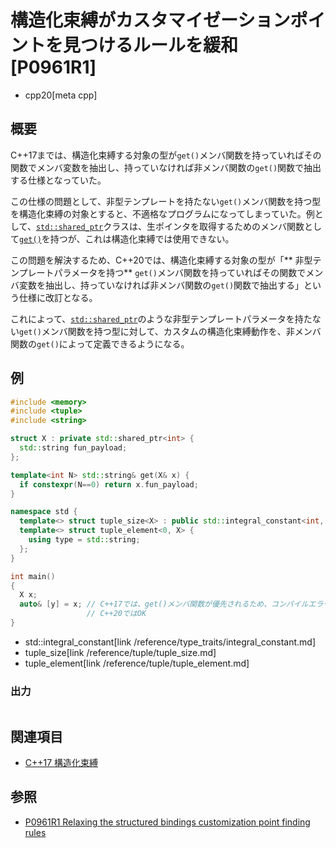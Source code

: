 # 構造化束縛がカスタマイゼーションポイントを見つけるルールを緩和 [P0961R1]
* cpp20[meta cpp]

## 概要
C++17までは、構造化束縛する対象の型が`get()`メンバ関数を持っていればその関数でメンバ変数を抽出し、持っていなければ非メンバ関数の`get()`関数で抽出する仕様となっていた。

この仕様の問題として、非型テンプレートを持たない`get()`メンバ関数を持つ型を構造化束縛の対象とすると、不適格なプログラムになってしまっていた。例として、[`std::shared_ptr`](/reference/memory/shared_ptr.md)クラスは、生ポインタを取得するためのメンバ関数として[`get()`](/reference/memory/shared_ptr/get.md)を持つが、これは構造化束縛では使用できない。

この問題を解決するため、C++20では、構造化束縛する対象の型が「** 非型テンプレートパラメータを持つ** `get()`メンバ関数を持っていればその関数でメンバ変数を抽出し、持っていなければ非メンバ関数の`get()`関数で抽出する」という仕様に改訂となる。

これによって、[`std::shared_ptr`](/reference/memory/shared_ptr.md)のような非型テンプレートパラメータを持たない`get()`メンバ関数を持つ型に対して、カスタムの構造化束縛動作を、非メンバ関数の`get()`によって定義できるようになる。


## 例
```cpp example
#include <memory>
#include <tuple>
#include <string>

struct X : private std::shared_ptr<int> {
  std::string fun_payload;
};

template<int N> std::string& get(X& x) {
  if constexpr(N==0) return x.fun_payload;
}

namespace std {
  template<> struct tuple_size<X> : public std::integral_constant<int, 1> {};
  template<> struct tuple_element<0, X> {
    using type = std::string;
  };
}

int main()
{
  X x;
  auto& [y] = x; // C++17では、get()メンバ関数が優先されるため、コンパイルエラーとなる
                 // C++20ではOK
}
```
* std::integral_constant[link /reference/type_traits/integral_constant.md]
* tuple_size[link /reference/tuple/tuple_size.md]
* tuple_element[link /reference/tuple/tuple_element.md]

### 出力
```
```


## 関連項目
- [C++17 構造化束縛](/lang/cpp17/structured_bindings.md)


## 参照
- [P0961R1 Relaxing the structured bindings customization point finding rules](http://www.open-std.org/jtc1/sc22/wg21/docs/papers/2018/p0961r1.html)
